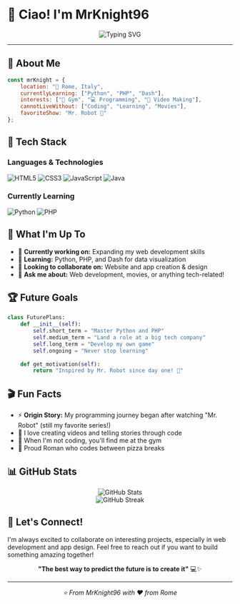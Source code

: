 # 👋 Ciao! I'm **MrKnight96** 

<div align="center">
  <img src="https://readme-typing-svg.herokuapp.com?font=Fira+Code&pause=1000&color=2F81F7&center=true&vCenter=true&width=435&lines=Web+Developer+from+Rome;Always+learning+something+new;Mr.+Robot+inspired+my+journey" alt="Typing SVG" />
</div>

---

## 🌟 About Me

```javascript
const mrKnight = {
    location: "🛫 Rome, Italy",
    currentlyLearning: ["Python", "PHP", "Dash"],
    interests: ["💪 Gym", "💻 Programming", "🎥 Video Making"],
    cannotLiveWithout: ["Coding", "Learning", "Movies"],
    favoriteShow: "Mr. Robot 🤖"
};
```

## 🚀 Tech Stack

### Languages & Technologies
![HTML5](https://img.shields.io/badge/HTML5-E34F26?style=for-the-badge&logo=html5&logoColor=white)
![CSS3](https://img.shields.io/badge/CSS3-1572B6?style=for-the-badge&logo=css3&logoColor=white)
![JavaScript](https://img.shields.io/badge/JavaScript-F7DF1E?style=for-the-badge&logo=javascript&logoColor=black)
![Java](https://img.shields.io/badge/Java-ED8B00?style=for-the-badge&logo=java&logoColor=white)

### Currently Learning
![Python](https://img.shields.io/badge/Python-3776AB?style=for-the-badge&logo=python&logoColor=white)
![PHP](https://img.shields.io/badge/PHP-777BB4?style=for-the-badge&logo=php&logoColor=white)

## 🎯 What I'm Up To

- 🔭 **Currently working on:** Expanding my web development skills
- 🌱 **Learning:** Python, PHP, and Dash for data visualization
- 👯 **Looking to collaborate on:** Website and app creation & design
- 💬 **Ask me about:** Web development, movies, or anything tech-related!

## 🏆 Future Goals

```python
class FuturePlans:
    def __init__(self):
        self.short_term = "Master Python and PHP"
        self.medium_term = "Land a role at a big tech company"
        self.long_term = "Develop my own game"
        self.ongoing = "Never stop learning"
    
    def get_motivation(self):
        return "Inspired by Mr. Robot since day one! 🤖"
```

## 🎬 Fun Facts

- ⚡ **Origin Story:** My programming journey began after watching "Mr. Robot" (still my favorite series!)
- 🎥 I love creating videos and telling stories through code
- 💪 When I'm not coding, you'll find me at the gym
- 🍕 Proud Roman who codes between pizza breaks

## 📊 GitHub Stats

<div align="center">
  <img src="https://github-readme-stats.vercel.app/api?username=MrKnight96&show_icons=true&theme=tokyonight" alt="GitHub Stats" />
</div>

<div align="center">
  <img src="https://github-readme-streak-stats.herokuapp.com/?user=MrKnight96&theme=tokyonight" alt="GitHub Streak" />
</div>

## 🤝 Let's Connect!

I'm always excited to collaborate on interesting projects, especially in web development and app design. Feel free to reach out if you want to build something amazing together!

<div align="center">
  
**"The best way to predict the future is to create it"** 💻✨

</div>

---

<div align="center">
  <i>⭐ From MrKnight96 with ❤️ from Rome</i>
</div>
